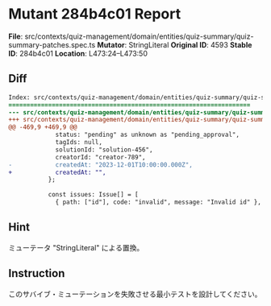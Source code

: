 # Mutant 284b4c01 Report

**File**: src/contexts/quiz-management/domain/entities/quiz-summary/quiz-summary-patches.spec.ts
**Mutator**: StringLiteral
**Original ID**: 4593
**Stable ID**: 284b4c01
**Location**: L473:24–L473:50

## Diff

```diff
Index: src/contexts/quiz-management/domain/entities/quiz-summary/quiz-summary-patches.spec.ts
===================================================================
--- src/contexts/quiz-management/domain/entities/quiz-summary/quiz-summary-patches.spec.ts	original
+++ src/contexts/quiz-management/domain/entities/quiz-summary/quiz-summary-patches.spec.ts	mutated #4593
@@ -469,9 +469,9 @@
             status: "pending" as unknown as "pending_approval",
             tagIds: null,
             solutionId: "solution-456",
             creatorId: "creator-789",
-            createdAt: "2023-12-01T10:00:00.000Z",
+            createdAt: "",
           };
 
           const issues: Issue[] = [
             { path: ["id"], code: "invalid", message: "Invalid id" },
```

## Hint

ミューテータ "StringLiteral" による置換。

## Instruction

このサバイブ・ミューテーションを失敗させる最小テストを設計してください。
